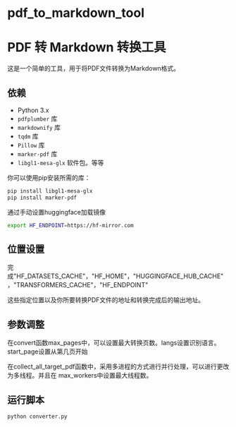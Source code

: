 # pdf_to_markdown_tool
# PDF 转 Markdown 转换工具

这是一个简单的工具，用于将PDF文件转换为Markdown格式。

## 依赖

- Python 3.x
- `pdfplumber` 库
- `markdownify` 库
- `tqdm` 库
- `Pillow` 库
- `marker-pdf` 库
- `libgl1-mesa-glx` 软件包。等等

你可以使用pip安装所需的库：

```bash
pip install libgl1-mesa-glx
pip install marker-pdf
```

通过手动设置huggingface加载镜像
 ```bash
export HF_ENDPOINT=https://hf-mirror.com
```

## 位置设置
完成"HF_DATASETS_CACHE"，"HF_HOME"，"HUGGINGFACE_HUB_CACHE"，"TRANSFORMERS_CACHE"，"HF_ENDPOINT"

这些指定位置以及你所要转换PDF文件的地址和转换完成后的输出地址。

## 参数调整
在convert函数max_pages中，可以设置最大转换页数。langs设置识别语言。start_page设置从第几页开始

在collect_all_target_pdf函数中，采用多进程的方式进行并行处理，可以进行更改为多线程。并且在 max_workers中设置最大线程数。

## 运行脚本
 ```bash
python converter.py
```
